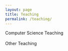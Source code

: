 ```yaml
---
layout: page
title: Teaching
permalink: /teaching/
---
```

<link rel="stylesheet" href="/assets/css/main.css">
<div class="project-heading">Computer Science Teaching</div> 
<br>
<div class="project-heading">Other Teaching</div> 
